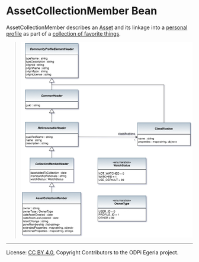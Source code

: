 <!-- SPDX-License-Identifier: CC-BY-4.0 -->
<!-- Copyright Contributors to the ODPi Egeria project. -->


# AssetCollectionMember Bean

AssetCollectionMember describes an [Asset](../../../../docs/concepts/assets)
and its linkage into a [personal profile](../../../docs/concepts/personal-profile.md)
as part of a [collection of favorite things](../../../docs/concepts/favorite-things-collection.md).

> ![UML](community-profile-beans-AssetCollectionMember.png)


----
License: [CC BY 4.0](https://creativecommons.org/licenses/by/4.0/),
Copyright Contributors to the ODPi Egeria project.